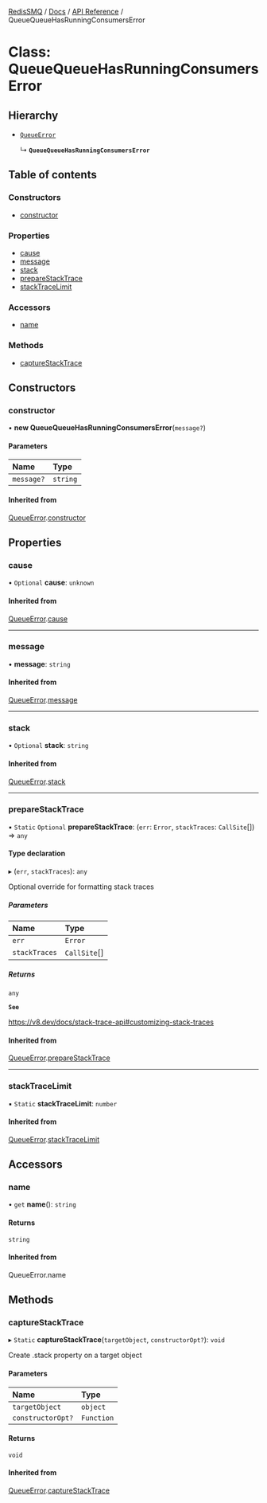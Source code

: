 [RedisSMQ](../../../README.md) / [Docs](../../README.md) / [API Reference](../README.md) / QueueQueueHasRunningConsumersError

# Class: QueueQueueHasRunningConsumersError

## Hierarchy

- [`QueueError`](QueueError.md)

  ↳ **`QueueQueueHasRunningConsumersError`**

## Table of contents

### Constructors

- [constructor](QueueQueueHasRunningConsumersError.md#constructor)

### Properties

- [cause](QueueQueueHasRunningConsumersError.md#cause)
- [message](QueueQueueHasRunningConsumersError.md#message)
- [stack](QueueQueueHasRunningConsumersError.md#stack)
- [prepareStackTrace](QueueQueueHasRunningConsumersError.md#preparestacktrace)
- [stackTraceLimit](QueueQueueHasRunningConsumersError.md#stacktracelimit)

### Accessors

- [name](QueueQueueHasRunningConsumersError.md#name)

### Methods

- [captureStackTrace](QueueQueueHasRunningConsumersError.md#capturestacktrace)

## Constructors

### constructor

• **new QueueQueueHasRunningConsumersError**(`message?`)

#### Parameters

| Name | Type |
| :------ | :------ |
| `message?` | `string` |

#### Inherited from

[QueueError](QueueError.md).[constructor](QueueError.md#constructor)

## Properties

### cause

• `Optional` **cause**: `unknown`

#### Inherited from

[QueueError](QueueError.md).[cause](QueueError.md#cause)

___

### message

• **message**: `string`

#### Inherited from

[QueueError](QueueError.md).[message](QueueError.md#message)

___

### stack

• `Optional` **stack**: `string`

#### Inherited from

[QueueError](QueueError.md).[stack](QueueError.md#stack)

___

### prepareStackTrace

▪ `Static` `Optional` **prepareStackTrace**: (`err`: `Error`, `stackTraces`: `CallSite`[]) => `any`

#### Type declaration

▸ (`err`, `stackTraces`): `any`

Optional override for formatting stack traces

##### Parameters

| Name | Type |
| :------ | :------ |
| `err` | `Error` |
| `stackTraces` | `CallSite`[] |

##### Returns

`any`

**`See`**

https://v8.dev/docs/stack-trace-api#customizing-stack-traces

#### Inherited from

[QueueError](QueueError.md).[prepareStackTrace](QueueError.md#preparestacktrace)

___

### stackTraceLimit

▪ `Static` **stackTraceLimit**: `number`

#### Inherited from

[QueueError](QueueError.md).[stackTraceLimit](QueueError.md#stacktracelimit)

## Accessors

### name

• `get` **name**(): `string`

#### Returns

`string`

#### Inherited from

QueueError.name

## Methods

### captureStackTrace

▸ `Static` **captureStackTrace**(`targetObject`, `constructorOpt?`): `void`

Create .stack property on a target object

#### Parameters

| Name | Type |
| :------ | :------ |
| `targetObject` | `object` |
| `constructorOpt?` | `Function` |

#### Returns

`void`

#### Inherited from

[QueueError](QueueError.md).[captureStackTrace](QueueError.md#capturestacktrace)
